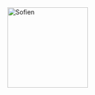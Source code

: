 
 
  

<a href="https://twitter.com/SNjeimi" target="_blank">
<img align="center" alt="Sofien " width="180px" src="octocat.gif)?raw=true" />
</a>
